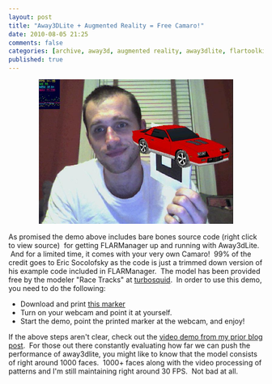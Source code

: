 ```yaml
---
layout: post
title: "Away3DLite + Augmented Reality = Free Camaro!"
date: 2010-08-05 21:25
comments: false
categories: [archive, away3d, augmented reality, away3dlite, flartoolkit, flarmanager]
published: true
---
```


<p style="text-align: center;"><a href="/demos/augmented_reality/sandbox.html" class="fancybox.iframe"><img title="augmented_reality" src="/images/camaro.jpg" alt="" width="384" height="286" /></a></p>

As promised the demo above includes bare bones source code (right click to view source)  for getting FLARManager up and running with Away3dLite.  And for a limited time, it comes with your very own Camaro!  99% of the credit goes to Eric Socolofsky as the code is just a trimmed down version of his example code included in FLARManager.  The model has been provided free by the modeler "Race Tracks" at <a href="http://www.turbosquid.com/FullPreview/Index.cfm/ID/310098" target="_blank">turbosquid</a>.  In order to use this demo, you need to do the following:

* Download and print <a href="http://www.savagelook.com/demos/augmented_reality/resources/flar/patterns/patt001.png" target="_blank">this marker</a>
* Turn on your webcam and point it at yourself.
* Start the demo, point the printed marker at the webcam, and enjoy!

If the above steps aren't clear, check out the <a href="http://www.youtube.com/watch?v=PYBgPjxeQ-8" target="_blank">video demo from my prior blog post</a>.  For those out there constantly evaluating how far we can push the performance of away3dlite, you might like to know that the model consists of right around 1000 faces.  1000+ faces along with the video processing of patterns and I'm still maintaining right around 30 FPS.  Not bad at all.